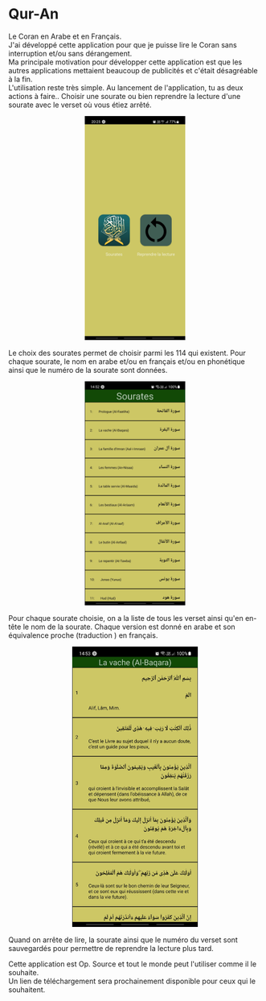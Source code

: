 # Qur-An
Le Coran en Arabe et en Français.  
J'ai développé cette application pour que je puisse lire le Coran sans interruption et/ou sans dérangement.   
Ma principale motivation pour développer cette application est que les autres applications mettaient beaucoup de publicités et c'était désagréable à la fin.  
L'utilisation reste très simple. 
Au lancement de l'application, tu as deux actions à faire.. Choisir une sourate ou bien reprendre la lecture d'une sourate avec le verset où vous étiez arrêté. 

<div align="center">
<img src="https://github.com/nabilesall/Qur-An/blob/main/images/Home_Qur'An.jpg" width="200"/>  
</div>

Le choix des sourates permet de choisir parmi les 114 qui existent. Pour chaque sourate, le nom en arabe et/ou en français et/ou en phonétique ainsi que le numéro de la sourate sont données.  

<div align="center">
<img src="https://github.com/nabilesall/Qur-An/blob/main/images/Sourates_Qur'An.jpg" width="200"/>  
</div>

Pour chaque sourate choisie, on a la liste de tous les verset ainsi qu'en en-tête le nom de la sourate. Chaque version est donné en arabe et son équivalence proche (traduction ) en français.  

<div align="center">
<img src="https://github.com/nabilesall/Qur-An/blob/main/images/Versets_Qur'An.jpg" width="250"/>  
</div>

Quand on arrête de lire, la sourate ainsi que le numéro du verset sont sauvegardés pour permettre de reprendre la lecture plus tard. 

Cette application est Op. Source et tout le monde peut l'utiliser comme il le souhaite.  
Un lien de téléchargement sera prochainement disponible pour ceux qui le souhaitent.
